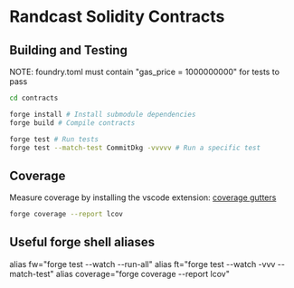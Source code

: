 # Randcast Solidity Contracts

## Building and Testing

NOTE: foundry.toml must contain "gas_price = 1000000000" for tests to pass

```bash
cd contracts

forge install # Install submodule dependencies
forge build # Compile contracts

forge test # Run tests
forge test --match-test CommitDkg -vvvvv # Run a specific test
```

## Coverage

Measure coverage by installing the vscode extension: [coverage gutters](https://marketplace.visualstudio.com/items?itemName=ryanluker.vscode-coverage-gutters)

```bash
forge coverage --report lcov
```

## Useful forge shell aliases

alias fw="forge test --watch --run-all"
alias ft="forge test --watch -vvv --match-test"
alias coverage="forge coverage --report lcov"
